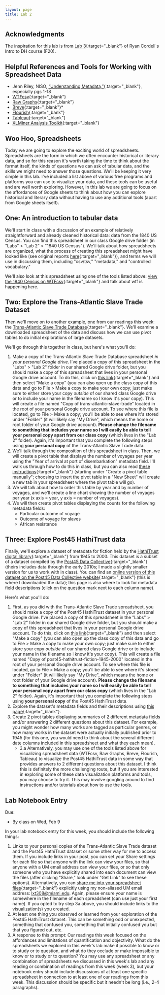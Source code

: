 ```yaml
---
layout: page
title: Lab 2
---
```

## Acknowledgments
The inspiration for this lab is from [Lab 3](https://f20idh.ryancordell.org/2020/09/22/Data-and-Metadata/){:target="_blank"} of Ryan Cordell's Intro to DH course (F20).

## Helpful References and Tools for Working with Spreadsheet Data
- Jenn Riley, NISO, [“Understanding Metadata,”](https://groups.niso.org/apps/group_public/download.php/17446/Understanding%20Metadata.pdf){:target="_blank"}, especially pgs 1-18
- [WTFcsv](https://databasic.io/en/wtfcsv/){:target="_blank"}
- [Raw Graphs](https://app.rawgraphs.io/){:target="_blank"}
- [Breve](http://hdlab.stanford.edu/breve/){:target="_blank"}\*
- [Flourish](https://flourish.studio/){:target="_bank"}
- [Tableau](https://public.tableau.com/en-us/s/){:target="_blank"}
- [XLMiner Analysis Toolkit](https://workspace.google.com/marketplace/app/xlminer_analysis_toolpak/600284989882){:target="_blank"}

## Woo Hoo, Spreadsheets
Today we are going to explore the exciting world of spreadsheets. Spreadsheets are the form in which we often encounter historical or literary data, and so for this reason it's worth taking the time to think about the format itself, the kinds of questions we can ask of tabular data, and the skills we might need to answer those questions. We'll be keeping it very simple in this lab. I've included a list above of various free programs and platforms you can use to visualize your data, and these tools can be useful and are well worth exploring. However, in this lab we are going to focus on the affordances of Google sheets to think about how you can explore historical and literary data without having to use any additional tools (apart from Google sheets itself).

## One: An introduction to tabular data
We'll start in class with a discussion of an example of relatively straightforward and already cleaned historical data: data from the 1840 US Census. You can find this spreadsheet in our class Google drive folder (in "Labs" > "Lab 2" > "1840 US Census"). We'll talk about how spreadsheets are organized, what the process of creating this spreadsheet might have looked like (see original reports [here](https://www.census.gov/library/publications/1841/dec/1840c.html){:target="_blank"}), and terms we will use in discussing them, including "csv/tsv," "metadata," and "controlled vocabulary."

We'll also look at this spreadsheet using one of the tools listed above: [view the 1840 Census on WTFcsv](https://databasic.io/en/wtfcsv/results/61d8a486da7d150900acd9e6?submit=true){:target="_blank"} and talk about wtf is happening here.

## Two: Explore the Trans-Atlantic Slave Trade Dataset
Then we'll move on to another example, one from our readings this week: the [Trans-Atlantic Slave Trade Database](https://www.slavevoyages.org/voyage/database){:target="_blank"}. We'll examine a downloaded spreadsheet of the data and discuss how we can use pivot tables to do initial explorations of large datasets.

We'll go through this together in class, but here's what you'll do:
1. Make a copy of the Trans-Atlantic Slave Trade Database spreadsheet *in your personal Google drive*. I've placed a copy of this spreadsheet in the "Labs" > "Lab 2" folder in our shared Google drive folder, but you should make a copy of this spreadsheet that lives in your personal Google drive account. To do this, click on [this link](https://docs.google.com/spreadsheets/d/1-pPVto-pi_UzLpxkDu6xnplStOyuWOrFd2EbSbW_WBo/copy){:target="_blank"} and then select "Make a copy" (you can also open up the class copy of this data and go to File > Make a copy to make your own copy; just make sure to either store your copy *outside* of our shared class Google drive or to include your name in the filename so I know it's your copy). This will create a file named "Copy of trans-atlantic-slave-trade" located in the root of your personal Google drive account. To see where this file is located, go to File > Make a copy; you'll be able to see where it's stored under "Folder" (it will likely say "My Drive", which means the home or root folder of your Google drive account). **Please change the filename to something that includes your name so I will easily be able to tell your personal copy apart from our class copy** (which lives in the "Lab 2" folder). Again, it's important that you complete the following steps using **your personal copy** of the Trans-Atlantic Slave Trade data.
2. We'll talk through the composition of this spreadsheet in class. Then, we will create a pivot table that displays the number of voyages per year using the "Year of arrival at port of disembarkation" metadata field. I'll walk us through how to do this in class, but you can also read [these instructions](https://support.google.com/a/users/answer/9308944?hl=en){:target="_blank"} (starting under "Create a pivot table manually"; choosing to insert the pivot table in a "New Sheet" will create a new tab in your spreadsheet where the pivot table will go).
3. We will talk about how to order this table by year and by number of voyages, and we'll create a line chart showing the number of voyages per year (x axis = year, y axis = number of voyages).
4. We will then create pivot tables displaying the counts for the following metadata fields:
    - Particular outcome of voyage
    - Outcome of voyage for slaves
    - African resistance

## Three: Explore Post45 HathiTrust data
Finally, we'll explore a dataset of metadata for fiction held by the [HathiTrust digital library](https://www.hathitrust.org/){:target="_blank"} from 1945 to 2000. This dataset is a subset of a dataset compiled by the [Post45 Data Collective](https://data.post45.org/our-data/){:target="_blank"} (theirs includes data through the early 2010s; I made a slightly smaller version for us to work with in class). You can find an [online version of this dataset on the Post45 Data Collective website](https://view.data.post45.org/index){:target="_blank"} (this is where I downloaded the data); this page is also where to look for metadata field descriptions (click on the question mark next to each column name).

Here's what you'll do:
1. First, as you did with the Trans-Atlantic Slave Trade spreadsheet, you should make a copy of the Post45 HathiTrust dataset in your personal Google drive. I've placed a copy of this spreadsheet in the "Labs" > "Lab 2" folder in our shared Google drive folder, but you should make a copy of this spreadsheet that lives in your personal Google drive account. To do this, click on [this link](https://docs.google.com/spreadsheets/d/127KKKy9TXEk6jkus73j6l-BKAyJR2ZtbpA75d7Qg1X0/copy){:target="_blank"} and then select "Make a copy" (you can also open up the class copy of this data and go to File > Make a copy to make your own copy; just make sure to either store your copy *outside* of our shared class Google drive or to include your name in the filename so I know it's your copy). This will create a file named "Copy of post45-hathitrust-fiction-1945-2000" located in the root of your personal Google drive account. To see where this file is located, go to File > Make a copy; you'll be able to see where it's stored under "Folder" (it will likely say "My Drive", which means the home or root folder of your Google drive account). **Please change the filename to something that includes your name so I will easily be able to tell your personal copy apart from our class copy** (which lives in the "Lab 2" folder). Again, it's important that you complete the following steps using **your personal copy** of the Post45 HathiTrust data.
2. Explore the dataset's metadata fields and their descriptions using [this page](https://view.data.post45.org/index){:target="_blank"}.
3. Create 2 pivot tables displaying summaries of 2 different metadata fields and/or answering 2 different questions about this dataset. For example, you might wonder how many works are tagged as particular genres, or how many works in the dataset were actually initially published prior to 1945 (for this one, you would need to think about the several different date columns included in this spreadsheet and what they each mean).
    - 3.a Alternatively, you may use one of the tools listed above for visualizing spreadsheet data (WTFcsv, Raw Graphs, Breve, Flourish, Tableau) to visualize the Post45 HathiTrust data in some way that provides answers to 2 different questions about this dataset. I think this is definitely the more challenging route, but if you are interested in exploring some of these data visualization platforms and tools, you may choose to try it. This may involve googling around to find instructions and/or tutorials about how to use the tools.

## Lab Notebook Entry
Due:
- By class on Wed, Feb 9

In your lab notebook entry for this week, you should include the following things:
1. Links to your personal copies of the Trans-Atlantic Slave Trade dataset and the Post45 HathiTrust dataset or some other way for me to access them. If you include links in your post, you can set your Share settings for each file so that anyone with the link can view your files, so that anyone with a UM email address can view your files, or so that only someone who you have explicitly shared into each document can view the files (after clicking "Share," look under "Get Link" to see these options). Alternatively, you can [share me into your spreadsheet files](https://support.google.com/docs/answer/2494822?hl=en&co=GENIE.Platform%3DDesktop#zippy=%2Cshare-multiple-files%2Cchange-who-your-link-is-shared-with){:target="_blank"} explicitly using my non-aliased UM email address: <lxt308@miami.edu>. Again, please ensure your name is somewhere in the filename of each spreadsheet (can use just your first name). If you opted to try step 3a above, you should include links to the visualization(s) you created.
2. At least one thing you observed or learned from your exploration of the Post45 HathiTrust dataset. This can be something odd or unexpected, something that confused you, something that initially confused you but that you figured out, etc.
3. A response to this prompt: Our readings this week focused on the affordances and limitations of quantification and objectivity. What do the spreadsheets we explored in this week's lab make it possible to know or to study or to question, and what do they occlude or make impossible to know or to study or to question? You may use any spreadsheet or any combination of spreadsheets we discussed in this week's lab and any reading or combination of readings from this week (week 3), but your notebook entry should include discussions of at least one specific spreadsheet in connection to at least one of our readings from this week. This discussion should be specific but it needn't be long (i.e., 2-4 paragraphs).
